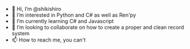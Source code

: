 - 👋 Hi, I’m @shikishiro
- 👀 I’m interested in Python and C# as well as Ren'py
- 🌱 I’m currently learning C# and Javascript
- 💞️ I’m looking to collaborate on how to create a proper and clean record system
- 📫 How to reach me, you can't

<!---
shikishiro/shikishiro is a ✨ special ✨ repository because its `README.md` (this file) appears on your GitHub profile.
You can click the Preview link to take a look at your changes.
--->
